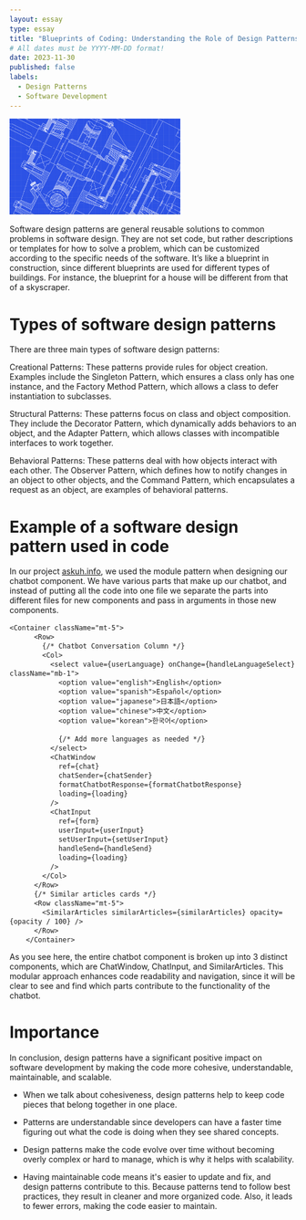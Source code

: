 ```yaml
---
layout: essay
type: essay
title: "Blueprints of Coding: Understanding the Role of Design Patterns"
# All dates must be YYYY-MM-DD format!
date: 2023-11-30
published: false
labels:
  - Design Patterns
  - Software Development
---
```

<img width="300px" length="540px" class="rounded float-start pe-4" src="../img/design-patterns/blueprint.png">

Software design patterns are general reusable solutions to common problems in software design. They are not set code, but rather descriptions or templates for how to solve a problem, which can be customized according to the specific needs of the software. It’s like a blueprint in construction, since different blueprints are used for different types of buildings. For instance, the blueprint for a house will be different from that of a skyscraper.

# Types of software design patterns

There are three main types of software design patterns:

Creational Patterns: These patterns provide rules for object creation. Examples include the Singleton Pattern, which ensures a class only has one instance, and the Factory Method Pattern, which allows a class to defer instantiation to subclasses.

Structural Patterns: These patterns focus on class and object composition. They include the Decorator Pattern, which dynamically adds behaviors to an object, and the Adapter Pattern, which allows classes with incompatible interfaces to work together.

Behavioral Patterns: These patterns deal with how objects interact with each other. The Observer Pattern, which defines how to notify changes in an object to other objects, and the Command Pattern, which encapsulates a request as an object, are examples of behavioral patterns.

# Example of a software design pattern used in code

In our project [askuh.info](https://askuh.info), we used the module pattern when designing our chatbot component. We have various parts that make up our chatbot, and instead of putting all the code into one file we separate the parts into different files for new components and pass in arguments in those new components.

```
<Container className="mt-5">
      <Row>
        {/* Chatbot Conversation Column */}
        <Col>
          <select value={userLanguage} onChange={handleLanguageSelect} className="mb-1">
            <option value="english">English</option>
            <option value="spanish">Español</option>
            <option value="japanese">日本語</option>
            <option value="chinese">中文</option>
            <option value="korean">한국어</option>

            {/* Add more languages as needed */}
          </select>
          <ChatWindow
            ref={chat}
            chatSender={chatSender}
            formatChatbotResponse={formatChatbotResponse}
            loading={loading}
          />
          <ChatInput
            ref={form}
            userInput={userInput}
            setUserInput={setUserInput}
            handleSend={handleSend}
            loading={loading}
          />
        </Col>
      </Row>
      {/* Similar articles cards */}
      <Row className="mt-5">
        <SimilarArticles similarArticles={similarArticles} opacity={opacity / 100} />
      </Row>
    </Container>
```

As you see here, the entire chatbot component is broken up into 3 distinct components, which are ChatWindow, ChatInput, and SimilarArticles. This modular approach enhances code readability and navigation, since it will be clear to see and find which parts contribute to the functionality of the chatbot.

# Importance

In conclusion, design patterns have a significant positive impact on software development by making the code more cohesive, understandable, maintainable, and scalable.

- When we talk about cohesiveness, design patterns help to keep code pieces that belong together in one place.

- Patterns are understandable since developers can have a faster time figuring out what the code is doing when they see shared concepts.

- Design patterns make the code evolve over time without becoming overly complex or hard to manage, which is why it helps with scalability.

- Having maintainable code means it's easier to update and fix, and design patterns contribute to this. Because patterns tend to follow best practices, they result in cleaner and more organized code. Also, it leads to fewer errors, making the code easier to maintain.
